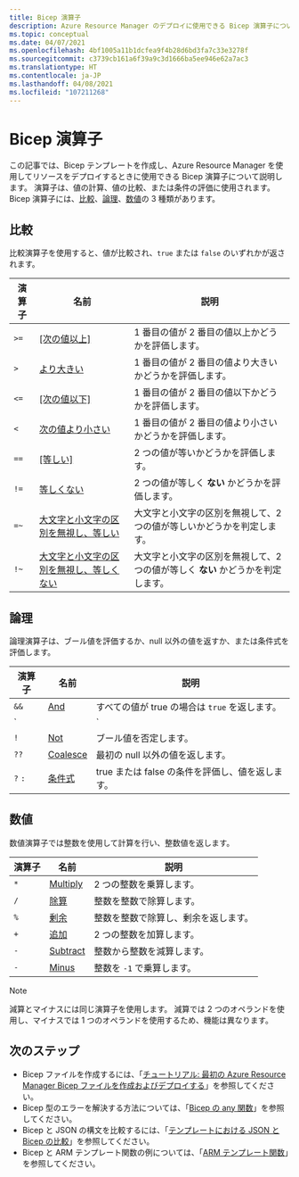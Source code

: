 ```yaml
---
title: Bicep 演算子
description: Azure Resource Manager のデプロイに使用できる Bicep 演算子について説明します。
ms.topic: conceptual
ms.date: 04/07/2021
ms.openlocfilehash: 4bf1005a11b1dcfea9f4b28d6bd3fa7c33e3278f
ms.sourcegitcommit: c3739cb161a6f39a9c3d1666ba5ee946e62a7ac3
ms.translationtype: HT
ms.contentlocale: ja-JP
ms.lasthandoff: 04/08/2021
ms.locfileid: "107211268"
---
```

# <a name="bicep-operators"></a>Bicep 演算子

この記事では、Bicep テンプレートを作成し、Azure Resource Manager を使用してリソースをデプロイするときに使用できる Bicep 演算子について説明します。 演算子は、値の計算、値の比較、または条件の評価に使用されます。 Bicep 演算子には、[比較](#comparison)、[論理](#logical)、[数値](#numeric)の 3 種類があります。

## <a name="comparison"></a>比較

比較演算子を使用すると、値が比較され、`true` または `false` のいずれかが返されます。

| 演算子 | 名前 | 説明 |
| ---- | ---- | ---- |
| `>=` | [[次の値以上]](bicep-operators-comparison.md#greater-than-or-equal-) | 1 番目の値が 2 番目の値以上かどうかを評価します。 |
| `>`  | [より大きい](bicep-operators-comparison.md#greater-than-) | 1 番目の値が 2 番目の値より大きいかどうかを評価します。 |
| `<=` | [[次の値以下]](bicep-operators-comparison.md#less-than-or-equal-) | 1 番目の値が 2 番目の値以下かどうかを評価します。 |
| `<`  | [次の値より小さい](bicep-operators-comparison.md#less-than-) | 1 番目の値が 2 番目の値より小さいかどうかを評価します。 |
| `==` | [[等しい]](bicep-operators-comparison.md#equals-) | 2 つの値が等いかどうかを評価します。 |
| `!=` | [等しくない](bicep-operators-comparison.md#not-equal-) | 2 つの値が等しく **ない** かどうかを評価します。 |
| `=~` | [大文字と小文字の区別を無視し、等しい](bicep-operators-comparison.md#equal-case-insensitive-) | 大文字と小文字の区別を無視して、2 つの値が等しいかどうかを判定します。 |
| `!~` | [大文字と小文字の区別を無視し、等しくない](bicep-operators-comparison.md#not-equal-case-insensitive-) | 大文字と小文字の区別を無視して、2 つの値が等しく **ない** かどうかを判定します。 |

## <a name="logical"></a>論理

論理演算子は、ブール値を評価するか、null 以外の値を返すか、または条件式を評価します。

| 演算子 | 名前 | 説明 |
| ---- | ---- | ---- |
| `&&` | [And](bicep-operators-logical.md#and-) | すべての値が true の場合は `true` を返します。 |
| `||`| [Or](bicep-operators-logical.md#or-) | どちらかの値が true の場合は `true` を返します。 |
| `!` | [Not](bicep-operators-logical.md#not-) | ブール値を否定します。 |
| `??` | [Coalesce](bicep-operators-logical.md#coalesce-) | 最初の null 以外の値を返します。 |
| `?` `:` | [条件式](bicep-operators-logical.md#conditional-expression--) | true または false の条件を評価し、値を返します。 |

## <a name="numeric"></a>数値

数値演算子では整数を使用して計算を行い、整数値を返します。

| 演算子 | 名前 | 説明 |
| ---- | ---- | ---- |
| `*` | [Multiply](bicep-operators-numeric.md#multiply-) | 2 つの整数を乗算します。 |
| `/` | [除算](bicep-operators-numeric.md#divide-) | 整数を整数で除算します。 |
| `%` | [剰余](bicep-operators-numeric.md#modulo-) | 整数を整数で除算し、剰余を返します。 |
| `+` | [追加](bicep-operators-numeric.md#add-) | 2 つの整数を加算します。 |
| `-` | [Subtract](bicep-operators-numeric.md#subtract--) | 整数から整数を減算します。 |
| `-` | [Minus](bicep-operators-numeric.md#minus--) | 整数を `-1` で乗算します。 |

> [!NOTE]
> 減算とマイナスには同じ演算子を使用します。 減算では 2 つのオペランドを使用し、マイナスでは 1 つのオペランドを使用するため、機能は異なります。

## <a name="next-steps"></a>次のステップ

- Bicep ファイルを作成するには、「[チュートリアル: 最初の Azure Resource Manager Bicep ファイルを作成およびデプロイする](bicep-tutorial-create-first-bicep.md)」を参照してください。
- Bicep 型のエラーを解決する方法については、「[Bicep の any 関数](template-functions-any.md)」を参照してください。
- Bicep と JSON の構文を比較するには、「[テンプレートにおける JSON と Bicep の比較](compare-template-syntax.md)」を参照してください。
- Bicep と ARM テンプレート関数の例については、「[ARM テンプレート関数](template-functions.md)」を参照してください。
